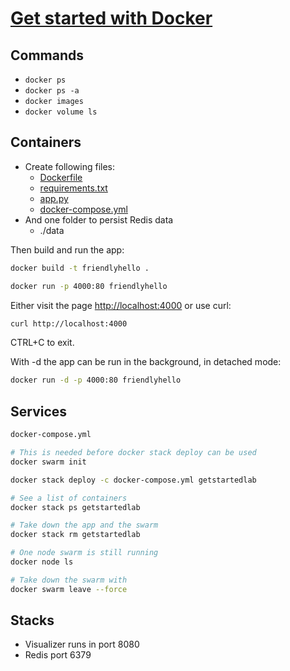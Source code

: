 # [Get started with Docker](https://docs.docker.com/get-started/)

## Commands
* `docker ps`
* `docker ps -a`
* `docker images`
* `docker volume ls`

## Containers
* Create following files:
  * [Dockerfile](docker-getting_started/Dockerfile)
  * [requirements.txt](docker-getting_started/requirements.txt)
  * [app.py](docker-getting_started/app.py)
  * [docker-compose.yml](docker-getting_started/docker-compose.yml)
* And one folder to persist Redis data
	* ./data

Then build and run the app:
```sh
docker build -t friendlyhello .
```
```sh
docker run -p 4000:80 friendlyhello
```
Either visit the page
[http://localhost:4000](http://localhost:4000)
or use curl:


```sh
curl http://localhost:4000
```
CTRL+C to exit.

With -d the app can be run in the background, in detached mode:
```sh
docker run -d -p 4000:80 friendlyhello
```


## Services
```sh
docker-compose.yml

# This is needed before docker stack deploy can be used
docker swarm init

docker stack deploy -c docker-compose.yml getstartedlab

# See a list of containers
docker stack ps getstartedlab

# Take down the app and the swarm
docker stack rm getstartedlab

# One node swarm is still running
docker node ls

# Take down the swarm with
docker swarm leave --force

```

## Stacks

* Visualizer runs in port 8080
* Redis port 6379


